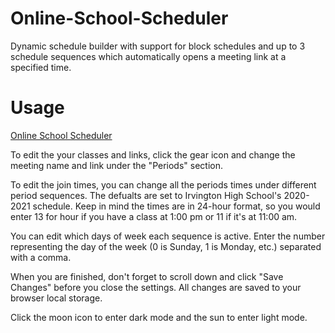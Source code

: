 # Online-School-Scheduler
Dynamic schedule builder with support for block schedules and up to 3 schedule sequences which automatically opens a meeting link at a specified time.

# Usage
[Online School Scheduler](https://benman604.github.io/Online-School-Scheduler/)

To edit the your classes and links, click the gear icon and change the meeting name and link under the "Periods" section. 

To edit the join times, you can change all the periods times under different period sequences. The defualts are set to Irvington High School's 2020-2021 schedule. 
Keep in mind the times are in 24-hour format, so you would enter 13 for hour if you have a class at 1:00 pm or 11 if it's at 11:00 am.

You can edit which days of week each sequence is active. Enter the number representing the day of the week (0 is Sunday, 1 is Monday, etc.) separated with a comma.

When you are finished, don't forget to scroll down and click "Save Changes" before you close the settings. All changes are saved to your browser local storage. 

Click the moon icon to enter dark mode and the sun to enter light mode. 
